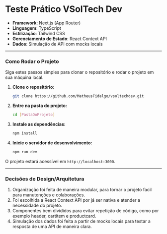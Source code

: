 # Teste Prático VSolTech Dev

* **Framework**: Next.js (App Router)
* **Linguagem**: TypeScript
* **Estilização**: Tailwind CSS
* **Gerenciamento de Estado**: React Context API
* **Dados**: Simulação de API com mocks locais

---

### Como Rodar o Projeto

Siga estes passos simples para clonar o repositório e rodar o projeto em sua máquina local.

1.  **Clone o repositório:**
    ```bash
    git clone https://github.com/MatheusFidalgo/vsoltechdev.git
    ```

2.  **Entre na pasta do projeto:**
    ```bash
    cd [PastaDoProjeto]
    ```

3.  **Instale as dependências:**
    ```bash
    npm install
    ```

4.  **Inicie o servidor de desenvolvimento:**
    ```bash
    npm run dev
    ```

O projeto estará acessível em `http://localhost:3000`.

---
### Decisões de Design/Arquitetura

1. Organização foi feita de maneira modular, para tornar o projeto facil para manutenções e colaborações.
2. Foi escolhida a React Context API por já ser nativa e atender a necessidade do projeto.
3. Componentes bem divididos para evitar repetição de código, como por exemplo header, cartitem e productcard.
4. Simulação dos dados foi feita a partir de mocks locais para testar a resposta de uma API de maneira clara.
